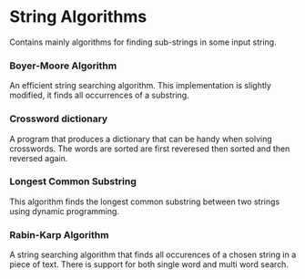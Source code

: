 String Algorithms
===============================
Contains mainly algorithms for finding sub-strings in some input string.

### Boyer-Moore Algorithm
An efficient string searching algorithm. This implementation is slightly modified, it finds all occurrences of a substring.

### Crossword dictionary
A program that produces a dictionary that can be handy when solving crosswords. The words are sorted are first reveresed then sorted and then reversed again.

### Longest Common Substring
This algorithm finds the longest common substring between two strings using dynamic programming.

### Rabin-Karp Algorithm
A string searching algorithm that finds all occurences of a chosen string in a piece of text. There is support for both single word and multi word search.
